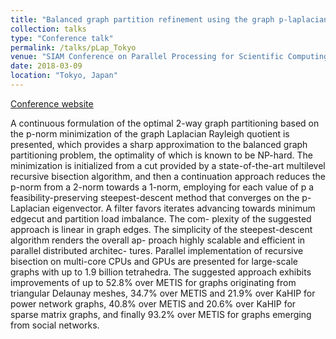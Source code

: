 ```yaml
---
title: "Balanced graph partition refinement using the graph p-laplacian"
collection: talks
type: "Conference talk"
permalink: /talks/pLap_Tokyo
venue: "SIAM Conference on Parallel Processing for Scientific Computing, Waseda University"
date: 2018-03-09
location: "Tokyo, Japan"
---
```


[Conference website](https://archive.siam.org/meetings/pp18/)

A continuous formulation of the optimal 2-way graph partitioning based on the p-norm minimization of the graph Laplacian Rayleigh quotient is presented, which provides a sharp approximation to the balanced graph partitioning problem, the optimality of which is known to be NP-hard. The minimization is initialized from a cut provided by a state-of-the-art multilevel recursive bisection algorithm, and then a continuation approach reduces the p-norm from a 2-norm towards a 1-norm, employing for each value of p a feasibility-preserving steepest-descent method that converges on the p-Laplacian eigenvector. A filter favors iterates advancing towards minimum edgecut and partition load imbalance. The com- plexity of the suggested approach is linear in graph edges. The simplicity of the steepest-descent algorithm renders the overall ap- proach highly scalable and efficient in parallel distributed architec- tures. Parallel implementation of recursive bisection on multi-core CPUs and GPUs are presented for large-scale graphs with up to 1.9 billion tetrahedra. The suggested approach exhibits improvements of up to 52.8% over METIS for graphs originating from triangular Delaunay meshes, 34.7% over METIS and 21.9% over KaHIP for power network graphs, 40.8% over METIS and 20.6% over KaHIP for sparse matrix graphs, and finally 93.2% over METIS for graphs emerging from social networks.
